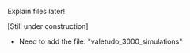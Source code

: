 Explain files later!

[Still under construction]

- Need to add the file: "valetudo_3000_simulations"
